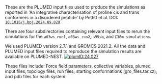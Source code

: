 These are the PLUMED input files used to produce the simulations as reported in 'An integrative characterisation of proline cis and trans conformers in a disordered peptide' by Pettitt et al. DOI: [`10.1016/j.bpj.2024.09.028`](10.1016/j.bpj.2024.09.028)

There are four subdirectories containing relevant input files to rerun the simulations for the `a03ws_run1`, `a03ws_run2`, `a99sb`, and `C36m simulations`. 

We used PLUMED version 2.7.1 and GROMCS 2021.2. All the data and PLUMED input files required to reproduce the simulation results are available on PLUMED-NEST. [![plumID:24.027](https://www.plumed-nest.org/eggs/24/027/badge.svg)](https://www.plumed-nest.org/eggs/24/027/)

These files include: Force field parameters, collective variables, plumed input files, topology files, run files, starting conformations (gro_files.tar.xz), and pdb files for each system. 
